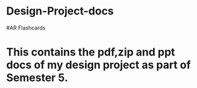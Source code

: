 # Design-Project-docs
#AR Flashcards
# This contains the pdf,zip and ppt docs of my design project as part of Semester 5.

